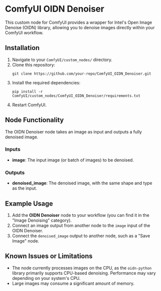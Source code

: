 # ComfyUI OIDN Denoiser

This custom node for ComfyUI provides a wrapper for Intel's Open Image Denoise (OIDN) library, allowing you to denoise images directly within your ComfyUI workflow.

## Installation

1.  Navigate to your `ComfyUI/custom_nodes/` directory.
2.  Clone this repository:
    ```
    git clone https://github.com/your-repo/ComfyUI_OIDN_Denoiser.git
    ```
3.  Install the required dependencies:
    ```
    pip install -r ComfyUI/custom_nodes/ComfyUI_OIDN_Denoiser/requirements.txt
    ```
4.  Restart ComfyUI.

## Node Functionality

The OIDN Denoiser node takes an image as input and outputs a fully denoised image.

### Inputs

*   **image**: The input image (or batch of images) to be denoised.

### Outputs

*   **denoised_image**: The denoised image, with the same shape and type as the input.

## Example Usage

1.  Add the **OIDN Denoiser** node to your workflow (you can find it in the "Image Denoising" category).
2.  Connect an image output from another node to the `image` input of the OIDN Denoiser.
3.  Connect the `denoised_image` output to another node, such as a "Save Image" node.

## Known Issues or Limitations

*   The node currently processes images on the CPU, as the `oidn-python` library primarily supports CPU-based denoising. Performance may vary depending on your system's CPU.
*   Large images may consume a significant amount of memory.